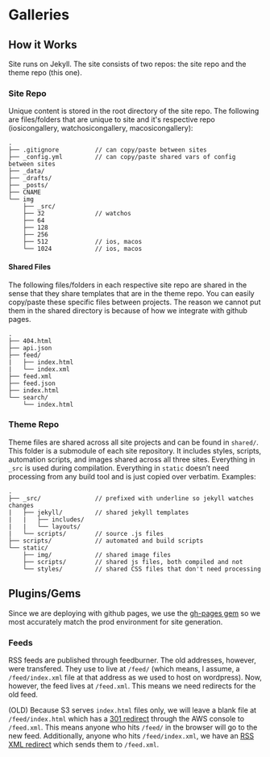 # Galleries

## How it Works

Site runs on Jekyll. The site consists of two repos: the site repo and the theme repo (this one).

### Site Repo

Unique content is stored in the root directory of the site repo. The following are files/folders that are unique to site and it's respective repo (iosicongallery, watchosicongallery, macosicongallery):

```
.
├── .gitignore          // can copy/paste between sites
├── _config.yml         // can copy/paste shared vars of config between sites
├── _data/
├── _drafts/
├── _posts/
├── CNAME
└── img
    ├── _src/
    ├── 32              // watchos
    ├── 64
    ├── 128
    ├── 256
    ├── 512             // ios, macos
    └── 1024            // ios, macos
```

#### Shared Files

The following files/folders in each respective site repo are shared in the sense that they share templates that are in the theme repo. You can easily copy/paste these specific files between projects. The reason we cannot put them in the shared directory is because of how we integrate with github pages.

```
.
├── 404.html
├── api.json
├── feed/
|   ├── index.html
|   └── index.xml
├── feed.xml
├── feed.json
├── index.html
└── search/
    └── index.html
```

### Theme Repo

Theme files are shared across all site projects and can be found in `shared/`. This folder is a submodule of each site repository. It includes styles, scripts, automation scripts, and images shared across all three sites. Everything in `_src` is used during compilation. Everything in `static` doesn’t need processing from any build tool and is just copied over verbatim. Examples:

```
.
├── _src/               // prefixed with underline so jekyll watches changes
|   ├── jekyll/         // shared jekyll templates
|   |   ├── includes/
|   |   └── layouts/
|   └── scripts/        // source .js files
├── scripts/            // automated and build scripts
└── static/
    ├── img/            // shared image files
    ├── scripts/        // shared js files, both compiled and not
    └── styles/         // shared CSS files that don't need processing
```

## Plugins/Gems

Since we are deploying with github pages, we use the [gh-pages gem](https://github.com/github/pages-gem) so we most accurately match the prod environment for site generation.

### Feeds

RSS feeds are published through feedburner. The old addresses, however, were transfered. They use to live at `/feed/` (which means, I assume, a `/feed/index.xml` file at that address as we used to host on wordpress). Now, however, the feed lives at `/feed.xml`. This means we need redirects for the old feed.

(OLD) Because S3 serves `index.html` files only, we will leave a blank file at `/feed/index.html` which has a [301 redirect](http://aws.amazon.com/blogs/aws/amazon-s3-support-for-website-redirects/) through the AWS console to `/feed.xml`. This means anyone who hits `/feed/` in the browser will go to the new feed. Additionally, anyone who hits `/feed/index.xml`, we have an [RSS XML redirect](http://www.rssboard.org/redirect-rss-feed) which sends them to `/feed.xml`.
